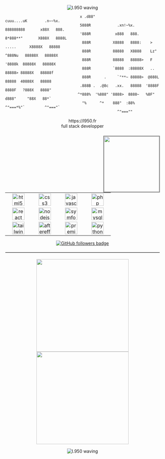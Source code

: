 <!-- What are you looking for .. ? -->
<p align="center">
  <img src="https://capsule-render.vercel.app/api?type=waving&color=23282F&height=65&section=header" alt="l.950 waving""/>
</p>

```..
                                  x .d88"                          cuuu....uK        .n~~%x.
                                  5888R            .xn!~%x.       888888888       x88X   888.
                                  '888R           x888   888.     8*888**"       X888X   8888L
                                   888R          X8888   8888:    >  .....      X8888X   88888
                                   888R          88888   X8888    Lz"  ^888Nu   88888X   88888X
                                   888R          88888   88888>   F     '8888k  88888X   88888X
                                   888R          `8888  :88888X   ..     88888> 88888X   88888f
                                   888R      .     `"**~ 88888>  @888L   88888  40888X   88888
                                  .888B .  .@8c   .xx.   88888  '8888F   8888F   ?888X   8888"
                                 ^*888%  '%888" '8888>  8888~   %8F"   d888"     "88X   88*`
                                   "%      ^*    888"  :88%      ^"===*%"`         ^"==="`
                                                   ^"===""
```

<div align="center">https://l950.fr</div>
<div align="center">full stack developper</div>

###

<div align="center">
</div>

###

<img align="right" height="180" src="cmd.gif" style="border: 2px solid grey;"  />

###

<div align="left">
  <table>
    <tr>
      <td align="center" width="70">
        <img src="https://cdn.jsdelivr.net/gh/devicons/devicon/icons/html5/html5-original.svg" height="40" alt="html5 logo" />
      </td>
      <td align="center" width="70">
        <img src="https://cdn.jsdelivr.net/gh/devicons/devicon/icons/css3/css3-original.svg" height="40" alt="css3 logo" />
      </td>
      <td align="center" width="70">
        <img src="https://cdn.jsdelivr.net/gh/devicons/devicon/icons/javascript/javascript-original.svg" height="40" alt="javascript logo" />
      </td>
      <td align="center" width="70">
        <img src="https://cdn.jsdelivr.net/gh/devicons/devicon/icons/php/php-original.svg" height="40" alt="php logo" />
      </td>
    </tr>
    <tr>
      <td align="center" width="70">
        <img src="https://cdn.jsdelivr.net/gh/devicons/devicon/icons/react/react-original.svg" height="40" alt="react logo" />
      </td>
      <td align="center" width="70">
        <img src="https://cdn.jsdelivr.net/gh/devicons/devicon/icons/nodejs/nodejs-original.svg" height="40" alt="nodejs logo" />
      </td>
      <td align="center" width="70">
        <img src="https://cdn.jsdelivr.net/gh/devicons/devicon/icons/symfony/symfony-original.svg" height="40" alt="symfony logo" />
      </td>
      <td align="center" width="70">
        <img src="https://cdn.jsdelivr.net/gh/devicons/devicon/icons/mysql/mysql-original.svg" height="40" alt="mysql logo" />
      </td>
    </tr>
    <tr>
      <td align="center" width="70">
        <img src="https://cdn.jsdelivr.net/gh/devicons/devicon/icons/tailwindcss/tailwindcss-original.svg" height="40" alt="tailwindcss logo" />
      </td>
      <td align="center" width="70">
        <img src="https://cdn.jsdelivr.net/gh/devicons/devicon/icons/aftereffects/aftereffects-original.svg" height="40" alt="aftereffects logo" />
      </td>
      <td align="center" width="70">
        <img src="https://cdn.jsdelivr.net/gh/devicons/devicon/icons/premierepro/premierepro-plain.svg" height="40" alt="premierepro logo" />
      </td>
      <td align="center" width="70">
        <img src="https://cdn.jsdelivr.net/gh/devicons/devicon/icons/python/python-original.svg" height="40" alt="python logo" />
      </td>
    </tr>
  </table>
</div>
<p align="center">
  <a href="https://www.github.com/l950x" target="_blank" rel="noreferrer"><img src="https://img.shields.io/github/followers/l950x?logo=github&style=for-the-badge&color=FF00CD&labelColor=8212F3" alt="GitHub followers badge" /></a>
</p>
<hr style="border: 1px solid #ccc; margin: 20px 0;">
<!-- <h2 align="center">​🇧​​🇪​​🇸​​🇹​ ​🇷​​🇪​​🇵​​🇴​​🇸​</h2> -->
<p align="center">
<!-- <a href="https://github.com/l950x/QPanel">
  <img width=300 align="center" src="https://github-readme-stats.vercel.app/api/pin/?username=l950x&repo=QPanel&title_color=8212F3&text_color=c9cacc&icon_color=2bbc8a&bg_color=1d1f21" />
</a> -->
<a href="https://github.com/l950x/QPanel-discordbot-preview">
  <img width=300 align="center" src="https://github-readme-stats.vercel.app/api/pin/?username=l950x&repo=QPanel-discordbot-preview&title_color=8212F3&text_color=c9cacc&icon_color=2bbc8a&bg_color=1d1f21" />
</a>
<a href="https://github.com/l950x/Snapchat-Autoaccept-preview">
  <img width=300 align="center" src="https://github-readme-stats.vercel.app/api/pin/?username=l950x&repo=Snapchat-Autoaccept-preview&title_color=8212F3&text_color=c9cacc&icon_color=2bbc8a&bg_color=1d1f21" />
</a> 
</p>

<!--<h2 align="center">​🇸​​🇹​​🇦​​🇹​​🇸​</h2>
<br>
<p align="center">
<a href="https://github.com/l950x/">
      <img width=325  src="https://github-readme-stats.vercel.app/api/top-langs/?username=l950x&size_weight=0.2&count_weight=0.5&title_color=8212F3&text_color=ffffff&icon_color=61dafb&bg_color=20232a&langs_count=8&layout=compact&border_color=61dafb&hide_border=true" />
 </a>
</p> -->
<p align="center">
  <img src="https://capsule-render.vercel.app/api?type=waving&color=23282F&height=65&section=footer" alt="l.950 waving"/>
</p>
